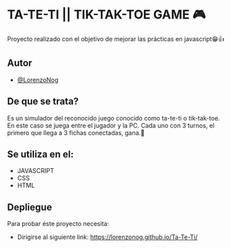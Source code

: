 # TA-TE-TI || TIK-TAK-TOE GAME 🎮

Proyecto realizado con el objetivo de mejorar las prácticas en javascript😁👍

## Autor

- [@LorenzoNog](https://www.github.com/LorenzoNog)

## De que se trata?

Es un simulador del reconocido juego conocido como ta-te-ti o tik-tak-toe. En este caso se juega entre el jugador y la PC. Cada uno con 3 turnos, el primero que llega a 3 fichas conectadas, gana.🥳

## Se utiliza en el:

- JAVASCRIPT
- CSS
- HTML

## Depliegue

Para probar éste proyecto necesita:

- Dirigirse al siguiente link: 
https://lorenzonog.github.io/Ta-Te-Ti/
